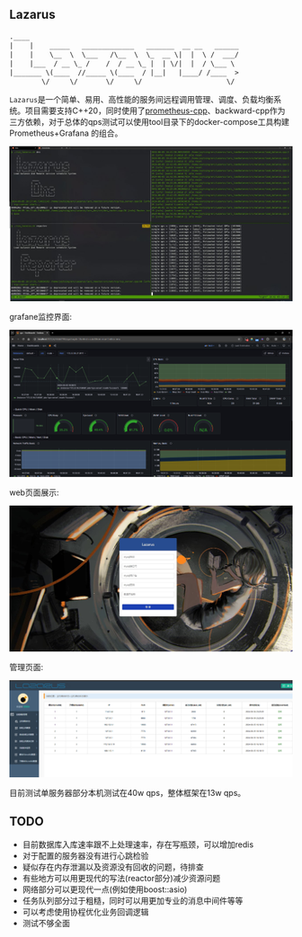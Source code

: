 ## Lazarus

```
.____                                                    
|    |    _____   _____________   _______  __ __   ______
|    |    \__  \  \___   /\__  \  \_  __ \|  |  \ /  ___/
|    |___  / __ \_ /    /  / __ \_ |  | \/|  |  / \___ \ 
|_______ \(____  //_____ \(____  / |__|   |____/ /____  >
        \/     \/       \/     \/                     \/ 
```

`Lazarus`是一个简单、易用、高性能的服务间远程调用管理、调度、负载均衡系统。项目需要支持C++20，同时使用了[prometheus-cpp](https://github.com/jupp0r/prometheus-cpp)、backward-cpp作为三方依赖，对于总体的qps测试可以使用tool目录下的docker-compose工具构建Prometheus+Grafana 的组合。

![启动100个客户端](/img/run.jpg)

grafane监控界面:

![grafane](/img/grafana.png)

web页面展示:

![登录页面](/img/login.jpg)

管理页面:

![管理页面](/img/admin.png)

目前测试单服务器部分本机测试在40w qps，整体框架在13w qps。

## TODO

* 目前数据库入库速率跟不上处理速率，存在写瓶颈，可以增加redis
* 对于配置的服务器没有进行心跳检验
* 疑似存在内存泄漏以及资源没有回收的问题，待排查
* 有些地方可以用更现代的写法(reactor部分)减少资源问题
* 网络部分可以更现代一点(例如使用boost::asio)
* 任务队列部分过于粗糙，同时可以用更加专业的消息中间件等等
* 可以考虑使用协程优化业务回调逻辑
* 测试不够全面